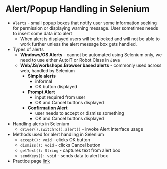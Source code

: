 # Alert/Popup Handling in Selenium

* `Alerts` - small popup boxes that notify user some information seeking for permission or displaying warning message. User sometimes needs to insert some data into alert
  * When alert is displayed users will be blocked and will not be able to work further unless the alert message box gets handled.
* Types of alerts
  * **Windows/OS Alerts** - cannot be automated using Selenium only, we need to use either AutoIT or Robot Class in Java
  * **Web/JS/workshops.Browser based alerts** - commonly used across web, handled by Selenium
    * **Simple alerts**
      * informal
      * OK button displayed
    * **Prompt Alert**
      * input required from user
      * OK and Cancel buttons displayed
    * **Confirmation Alert**
      * user needs to accept or dismiss something
      * OK and Cancel buttons displayed
* Handling alerts in Selenium
  * `driver().switchTo().alert()` - invoke Alert interface usage
* Methods used for alert handling in Selenium
  * `accept(): void` - clicks OK button
  * `dismiss(): void` - clicks Cancel button
  * `getText(): String` - captures text from alert box
  * `sendKeys(): void` - sends data to alert box
* Practice page [link](https://demoqa.com/alerts)